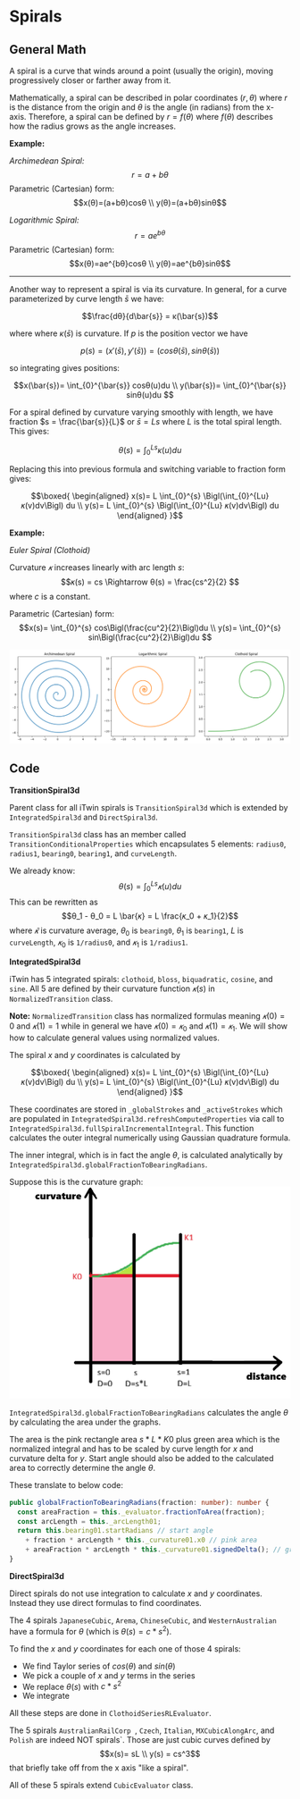 # Spirals

## General Math

A spiral is a curve that winds around a point (usually the origin), moving progressively closer or farther away from it.

Mathematically, a spiral can be described in polar coordinates $(r,θ)$ where $r$ is the distance from the origin and $θ$ is the angle (in radians) from the x-axis. Therefore, a spiral can be defined by $r=f(θ)$ where $f(θ)$ describes how the radius grows as the angle increases.

**Example:**

*Archimedean Spiral:*
$$r=a+bθ$$
Parametric (Cartesian) form:
$$x(θ)=(a+bθ)cosθ \\ y(θ)=(a+bθ)sinθ​$$

*Logarithmic Spiral:*
$$r=ae^{bθ}$$
Parametric (Cartesian) form:
$$x(θ)=ae^{bθ}cosθ \\ y(θ)=ae^{bθ}sinθ​$$

-----------

Another way to represent a spiral is via its curvature. In general, for a curve parameterized by curve length $\bar{s}$ we have:

$$\frac{dθ}{d\bar{s}} = κ(\bar{s})$$

where where $κ(\bar{s})$ is curvature. If $p$ is the position vector we have

$$p(s) = (x'(\bar{s}),y'(\bar{s})) = (cosθ(\bar{s}), sinθ(\bar{s}))$$

so integrating gives positions:

$$x(\bar{s})= \int_{0}^{\bar{s}} cosθ(u)du \\ y(\bar{s})= \int_{0}^{\bar{s}} sinθ(u)du $$

For a spiral defined by curvature varying smoothly with length, we have fraction $s = \frac{\bar{s}}{L}$ or $\bar{s} = Ls$ where $L$ is the total spiral length. This gives:

$$θ(s)= \int_{0}^{Ls} κ(u)du$$

Replacing this into previous formula and switching variable to fraction form gives:

$$\boxed{
\begin{aligned}
  x(s)= L \int_{0}^{s} \Bigl(\int_{0}^{Lu} 𝜅(v)dv\Bigl) du \\ y(s)= L \int_{0}^{s} \Bigl(\int_{0}^{Lu} 𝜅(v)dv\Bigl) du
\end{aligned}
}$$

**Example:**

*Euler Spiral (Clothoid)*

Curvature $𝜅$ increases linearly with arc length $s$:
$$𝜅(s) = cs \Rightarrow θ(s) = \frac{cs^2}{2} $$
where $c$ is a constant.

Parametric (Cartesian) form:
$$x(s)= \int_{0}^{s} cos\Bigl(\frac{cu^2}{2}\Bigl)du \\ y(s)= \int_{0}^{s} sin\Bigl(\frac{cu^2}{2}\Bigl)du $$

![>](./figs/Spiral/spirals.png)

## Code

**TransitionSpiral3d**

Parent class for all iTwin spirals is `TransitionSpiral3d` which is extended by `IntegratedSpiral3d` and `DirectSpiral3d`.

`TransitionSpiral3d` class has an member called `TransitionConditionalProperties` which encapsulates 5 elements: `radius0`, `radius1`, `bearing0`, `bearing1`, and `curveLength`.

We already know:
$$θ(s)= \int_{0}^{Ls} 𝜅(u)du$$
This can be rewritten as
$$θ_1 - θ_0 = L \bar{𝜅} = L \frac{𝜅_0 + 𝜅_1}{2}$$
where $\bar{𝜅}$ is curvature average, $θ_0$ is `bearing0`, $θ_1$ is `bearing1`, $L$ is `curveLength`, $𝜅_0$ is `1/radius0`, and $𝜅_1$ is `1/radius1`.

**IntegratedSpiral3d**

iTwin has 5 integrated spirals: `clothoid`, `bloss`, `biquadratic`, `cosine`, and `sine`. All 5 are defined by their curvature function $𝜅(s)$ in `NormalizedTransition` class.

**Note:** `NormalizedTransition` class has normalized formulas meaning $𝜅(0) = 0$ and $𝜅(1) = 1$ while in general we have  $𝜅(0) = 𝜅_0$ and $𝜅(1) = 𝜅_1$. We will show how to calculate general values using normalized values.

The spiral $x$ and $y$ coordinates is calculated by

$$\boxed{
\begin{aligned}
  x(s)= L \int_{0}^{s} \Bigl(\int_{0}^{Lu} 𝜅(v)dv\Bigl) du \\ y(s)= L \int_{0}^{s} \Bigl(\int_{0}^{Lu} 𝜅(v)dv\Bigl) du
\end{aligned}
}$$

These coordinates are stored in `_globalStrokes` and `_activeStrokes` which are populated in `IntegratedSpiral3d.refreshComputedProperties` via call to `IntegratedSpiral3d.fullSpiralIncrementalIntegral`. This function calculates the outer integral numerically using Gaussian quadrature formula.


The inner integral, which is in fact the angle $θ$, is calculated analytically by `IntegratedSpiral3d.globalFractionToBearingRadians`.

Suppose this is the curvature graph:
![>](./figs/Spiral/curvature_graph.png)

`IntegratedSpiral3d.globalFractionToBearingRadians` calculates the angle $θ$ by calculating the area under the graphs.

The area is the pink rectangle area $s*L*K0$ plus green area which is the normalized integral and has to be scaled by curve length for $x$ and curvature delta for $y$. Start angle should also be added to the calculated area to correctly determine the angle $θ$.

These translate to below code:


```ts
public globalFractionToBearingRadians(fraction: number): number {
  const areaFraction = this._evaluator.fractionToArea(fraction);
  const arcLength = this._arcLength01;
  return this.bearing01.startRadians // start angle
    + fraction * arcLength * this._curvature01.x0 // pink area
    + areaFraction * arcLength * this._curvature01.signedDelta(); // green area
}
```

**DirectSpiral3d**

Direct spirals do not use integration to calculate $x$ and $y$ coordinates. Instead they use direct formulas to find coordinates.

The 4 spirals `JapaneseCubic`, `Arema`, `ChineseCubic`, and `WesternAustralian` have a formula for $θ$ (which is $θ(s) = c*s^2$).

To find the $x$ and $y$ coordinates for each one of those 4 spirals:

- We find Taylor series of $cos(θ)$ and $sin(θ)$
- We pick a couple of $x$ and $y$ terms in the series
- We replace $θ(s)$ with $c*s^2$
- We integrate

All these steps are done in `ClothoidSeriesRLEvaluator`.

The 5 spirals `AustralianRailCorp `, `Czech`, `Italian`, `MXCubicAlongArc`, and `Polish` are indeed NOT spirals`. Those are just cubic curves defined by
$$x(s)= sL \\ y(s) = cs^3$$
that briefly take off from the x axis "like a spiral".

All of these 5 spirals extend `CubicEvaluator` class.
